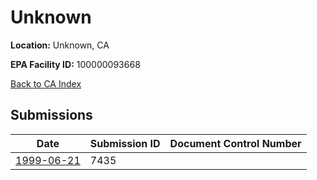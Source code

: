 # Unknown

**Location:** Unknown, CA

**EPA Facility ID:** 100000093668

[Back to CA Index](../../index.md)

## Submissions

| Date | Submission ID | Document Control Number |
|------|--------------|-------------------------|
| [1999-06-21](submissions/7435.md) | 7435 |  |
